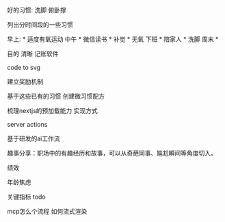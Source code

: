 

好的习惯:
洗脚
俯卧撑

列出分时间段的一些习惯

早上:
    * 适度有氧运动
中午
    * 微信读书
    * 补觉
    * 无氧
下班
    * 陪家人
    * 洗脚
周末
    * 

目的  清晰
记账软件


code to svg

建立奖励机制



基于这些已有的习惯 创建微习惯配方

梳理nextjs的预加载能力 实现方式

server actions

基于研发的ai工作流


趣事分享：职场中的有趣经历和故事，可以从奇葩同事、尴尬瞬间等角度切入。


绩效

年龄焦虑

关键指标  todo

mcp怎么个流程
如何流式渲染













































